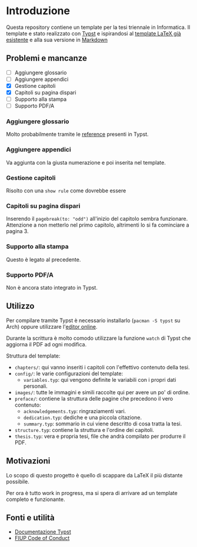 # Introduzione

Questa repository contiene un template per la tesi triennale in Informatica.
Il template e stato realizzato con [Typst](https://typst.app/) e ispirandosi al [template LaTeX già esistente](https://github.com/FIUP/Thesis-template.git) e alla sua versione in [Markdown](https://github.com/FIUP/pandoc-thesis-template)

## Problemi e mancanze

- [ ] Aggiungere glossario
- [ ] Aggiungere appendici
- [x] Gestione capitoli
- [x] Capitoli su pagina dispari
- [ ] Supporto alla stampa
- [ ] Supporto PDF/A

### Aggiungere glossario

Molto probabilmente tramite le [reference](https://typst.app/docs/reference/meta/ref/) presenti in Typst.

### Aggiungere appendici

Va aggiunta con la giusta numerazione e poi inserita nel template.

### Gestione capitoli

Risolto con una `show rule` come dovrebbe essere

### Capitoli su pagina dispari

Inserendo il `pagebreak(to: "odd")` all'inizio del capitolo sembra funzionare. Attenzione a non metterlo nel primo capitolo, altrimenti lo si fa cominciare a pagina 3.

### Supporto alla stampa

Questo è legato al precedente.

### Supporto PDF/A

Non è ancora stato integrato in Typst.

## Utilizzo

Per compilare tramite Typst è necessario installarlo (`pacman -S typst` su Arch) oppure utilizzare l'[editor online](https://typst.app/).

Durante la scrittura è molto comodo utilizzare la funzione `watch` di Typst che aggiorna il PDF ad ogni modifica.

Struttura del template:

- `chapters/`: qui vanno inseriti i capitoli con l'effettivo contenuto della tesi.
- `config/`: le varie configurazioni del template:
  - `variables.typ`: qui vengono definite le variabili con i propri dati personali.
- `images/`: tutte le immagini e simili raccolte qui per avere un po' di ordine.
- `preface/`: contiene la struttura delle pagine che precedono il vero contenuto:
  - `acknowledgements.typ`: ringraziamenti vari.
  - `dedication.typ`: dediche e una piccola citazione.
  - `summary.typ`: sommario in cui viene descritto di cosa tratta la tesi.
- `structure.typ`: contiene la struttura e l'ordine dei capitoli.
- `thesis.typ`: vera e propria tesi, file che andrà compilato per produrre il PDF.

## Motivazioni

Lo scopo di questo progetto è quello di scappare da LaTeX il più distante possibile.

Per ora è tutto work in progress, ma si spera di arrivare ad un template completo e funzionante.

## Fonti e utilità

- [Documentazione Typst](https://typst.app/docs/)
- [FIUP Code of Conduct](https://github.com/FIUP/Getting_Started/blob/master/CODE_OF_CONDUCT.md)
